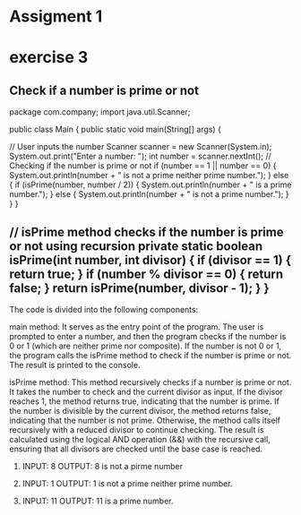 # Assigment 1
# exercise 3
Check if a number is prime or not
------------------------------------------------------
package com.company;
import java.util.Scanner;

public class Main {
    public static void main(String[] args) {

// User inputs the number
        Scanner scanner = new Scanner(System.in);
        System.out.print("Enter a number: ");
        int number = scanner.nextInt();
// Checking if the number is prime or not
        if (number == 1 || number == 0) {
            System.out.println(number + " is not a prime neither prime number.");
        } else {
            if (isPrime(number, number / 2)) {
                System.out.println(number + " is a prime number.");
            }
            else {
                System.out.println(number + " is not a prime number.");
            }
        }
    }

// isPrime method checks if the number is prime or not using recursion
    private static boolean isPrime(int number, int divisor) {
        if (divisor == 1) {
            return true;
        }
        if (number % divisor == 0) {
            return false;
        }
        return isPrime(number, divisor - 1);
    }
}
-----------------------------------------------------
The code is divided into the following components:

main method: It serves as the entry point of the program. The user is prompted to enter a number, and then the program checks if the number is 0 or 1 (which are neither prime nor composite). If the number is not 0 or 1, the program calls the isPrime method to check if the number is prime or not. The result is printed to the console.

isPrime method: This method recursively checks if a number is prime or not. It takes the number to check and the current divisor as input. If the divisor reaches 1, the method returns true, indicating that the number is prime. If the number is divisible by the current divisor, the method returns false, indicating that the number is not prime. Otherwise, the method calls itself recursively with a reduced divisor to continue checking. The result is calculated using the logical AND operation (&&) with the recursive call, ensuring that all divisors are checked until the base case is reached.


1. INPUT: 8
   OUTPUT: 8 is not a pirme number

2. INPUT: 1
   OUTPUT: 1 is not a prime neither prime number.
3. INPUT: 11
   OUTPUT: 11 is a prime number.
